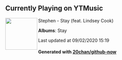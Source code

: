 ## Currently Playing on YTMusic

[<img align="left" width="100" src="https://lh3.googleusercontent.com/Wtzvq91xk89CuJCFjvdPCGniUvPBWW_1P_7cthfWVbTPADoGB4uPXhnu3pM-eXj3snZXzNuWc9qMnLIeBQ">](https://music.youtube.com/channel/UC-pWHpBjdGG69N9mM2auIAA)

Stephen - Stay (feat. Lindsey Cook)

**Albums**: Stay

Last updated at 09/02/2020 15:19

#### Generated with [20chan/github-now](https://github.com/20chan/github-now)


<!--
**20chan/20chan** is a ✨ _special_ ✨ repository because its `README.md` (this file) appears on your GitHub profile.

Here are some ideas to get you started:

- 🔭 I’m currently working on ...
- 🌱 I’m currently learning ...
- 👯 I’m looking to collaborate on ...
- 🤔 I’m looking for help with ...
- 💬 Ask me about ...
- 📫 How to reach me: ...
- 😄 Pronouns: ...
- ⚡ Fun fact: ...
-->
